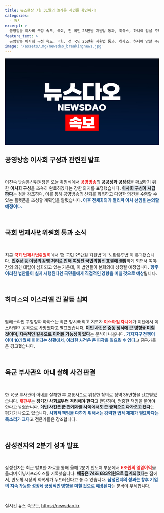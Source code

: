 ```yaml
---
title: 뉴스현장 7월 31일의 놀라운 사건들 확인하기!
categories:
  - 정치
excerpt: >
  공영방송 이사회 구성 속도, 국회, 전 국민 25만원 지원법 통과, 하마스, 하니예 암살 주장, 아내 살해 육군 부사관 징역 35년, 삼성전자 2분기 반도체 회복 어닝서프라이즈... 뜨거운 이슈들, 클릭하고 더 알아보세요!
feature_text: >
  공영방송 이사회 구성 속도, 국회, 전 국민 25만원 지원법 통과, 하마스, 하니예 암살 주장, 아내 살해 육군 부사관 징역 35년, 삼성전자 2분기 반도체 회복 어닝서프라이즈... 뜨거운 이슈들, 클릭하고 더 알아보세요!
image: '/assets/img/newsdao_breakingnews.jpg'
---
```


<p><img src="/assets/img/newsdao_breakingnews.jpg" alt="ranknews 속보" /></p>

<h2 data-ke-size="size26">공영방송 이사회 구성과 관련된 발표</h2>

<p data-ke-size="size16">&nbsp;</p>

<p>이진숙 방송통신위원장은 오늘 취임식에서 <b><span style="color: #ee2323;">공영방송</span></b>의 <b>공공성과 공정성</b>을 확보하기 위한 <b>이사회 구성</b>을 조속히 완료하겠다는 강한 의지를 표명했습니다. <b><span style="background-color: #21538527;">이사회 구성이 시급하다</span></b>는 점을 강조하며, 이를 통해 공영방송의 신뢰를 회복하고 다양한 의견을 수렴할 수 있는 플랫폼을 조성할 계획임을 알렸습니다. <b><span style="color: #1a5490;">이후 전체회의가 열리며 이사 선임을 논의할 예정이다.</span></b> </p>

<p data-ke-size="size16">&nbsp;</p>

<h2 data-ke-size="size26">국회 법제사법위원회 통과 소식</h2>

<p data-ke-size="size16">&nbsp;</p>

<p>최근 <b><span style="color: #ee2323;">국회 법제사법위원회</span></b>에서 '전 국민 25만원 지원법'과 '노란봉투법'이 통과했습니다. <b><span style="background-color: #21538527;">민주당 등 야당의 강행 처리로 인해 여당인 국민의힘은 표결에 불참</span></b>하게 되면서 여야 간의 의견 대립이 심화되고 있는 가운데, 이 법안들이 본회의에 상정될 예정입니다. <b><span style="color: #1a5490;">향후 이러한 법안들이 실제 시행된다면 국민들에게 직접적인 영향을 미칠 것으로 예상</span></b>됩니다.</p>

<p data-ke-size="size16">&nbsp;</p>

<h2 data-ke-size="size26">하마스와 이스라엘 간 갈등 심화</h2>

<p data-ke-size="size16">&nbsp;</p>

<p>팔레스타인 무장정파 하마스는 최근 정치국 최고 지도자 <b><span style="color: #ee2323;">이스마일 하니예</span></b>가 이란에서 이스라엘의 공격으로 사망했다고 발표했습니다. <b><span style="background-color: #21538527;">이번 사건은 중동 정세에 큰 영향을 미칠 것이며, 지속적인 갈등으로 이어질 가능성이 있다</span></b>는 분석이 나옵니다. <b><span style="color: #1a5490;">가자지구 전쟁이 이미 10개월째 이어지는 상황에서, 이러한 사건은 큰 파장을 일으킬 수 있다</span></b>고 전문가들은 경고했습니다.</p>

<p data-ke-size="size16">&nbsp;</p>

<h2 data-ke-size="size26">육군 부사관의 아내 살해 사건 판결</h2>

<p data-ke-size="size16">&nbsp;</p>

<p>한 육군 부사관이 아내를 살해한 후 교통사고로 위장한 혐의로 징역 35년형을 선고받았습니다. <b><span style="color: #ee2323;">재판부</span></b>는 <b>장기간 사회로부터 격리해야 한다</b>고 판단하며, 엄중한 책임을 물어야 한다고 밝혔습니다. <b><span style="background-color: #21538527;">이번 사건은 군 관계자들 사이에서도 큰 충격으로 다가오고 있다</span></b>는 평가가 나오고 있습니다. <b><span style="color: #1a5490;">사회적 책임을 다하기 위해서는 강력한 법적 제재가 필요하다는 목소리가 크다</span></b>고 전문가들은 강조합니다.</p>

<p data-ke-size="size16">&nbsp;</p>

<h2 data-ke-size="size26">삼성전자의 2분기 성과 발표</h2>

<p data-ke-size="size16">&nbsp;</p>

<p>삼성전자는 최근 발표한 자료를 통해 올해 2분기 반도체 부문에서 <b><span style="color: #ee2323;">6조원의 영업이익</span></b>을 올리며 어닝서프라이즈를 기록했습니다. <b><span style="background-color: #21538527;">매출은 74조 683억원으로 집계되었다</span></b>는 점에서, 반도체 시장의 회복세가 두드러진다고 볼 수 있습니다. <b><span style="color: #1a5490;">삼성전자의 성과는 향후 기업의 지속 가능한 성장에 긍정적인 영향을 미칠 것으로 예상된다</span></b>는 분석이 우세합니다.</p>

<p data-ke-size="size16">&nbsp;</p>
실시간 뉴스 속보는, <a href="https://newsdao.kr" rel="dofollow">https://newsdao.kr</a>



